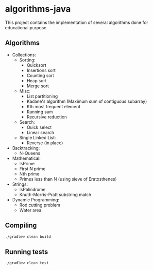 # algorithms-java

This project contains the implementation of several algorithms done for educational purpose.

## Algorithms

* Collections:
    * Sorting:
        * Quicksort
        * Insertions sort
        * Counting sort
        * Heap sort
        * Merge sort
    * Misc:
        * List partitioning
        * Kadane's algorithm (Maximum sum of contiguous subarray)
        * Kth most frequent element
        * Running sum
        + Recursive reduction
    * Search:
        * Quick select
        * Linear search
    * Single Linked List:
        * Reverse (in place)
* Backtracking:
    * N-Queens
* Mathematical:
    * IsPrime
    * First N prime
    * Nth prime
    * Primes less than N (using sieve of Eratosthenes)
* Strings:
    * IsPalindrome
    * Knuth-Morris-Pratt substring match
* Dynamic Programming:
    * Rod cutting problem
    * Water area

## Compiling

```bash
./gradlew clean build
```

## Running tests
```bash
./gradlew clean test
```
